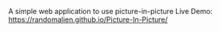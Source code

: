 A simple web application to use picture-in-picture
Live Demo: https://randomalien.github.io/Picture-In-Picture/
